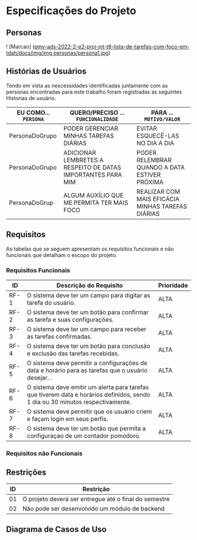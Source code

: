 # Especificações do Projeto








## Personas
! [Marcao] ([pmv-ads-2022-2-e2-proj-int-t8-lista-de-tarefas-com-foco-em-tdah/docs/img/img personas/persona1.jpg](https://tvshowbrasil.online/wp-content/uploads/2022/09/persona1.jpg))




## Histórias de Usuários

Tendo em vista as nescessidades identificadas juntamente com as personas encontradas para este trabalho foram registradas as seguintes Historias de usuário. 

|EU COMO... `PERSONA`| QUERO/PRECISO ... `FUNCIONALIDADE` |PARA ... `MOTIVO/VALOR` |  
|--------------------|-------------------------------------------------------------|-------------------------------------------------|
|PersonaDoGrupo      | PODER GERENCIAR MINHAS TAREFAS DIÁRIAS                      | EVITAR ESQUECÊ-LAS NO DIA A DIA                 |
|PersonaDoGrupo      |ADICIONAR LEMBRETES A RESPEITO DE DATAS IMPORTANTES PARA MIM | PODER RELEMBRAR QUANDO A DATA ESTIVER PRÓXIMA   |
|PersonaDoGrup       |ALGUM AUXÍLIO QUE ME PERMITA TER MAIS FOCO                   |REALIZAR COM MAIS EFICÁCIA MINHAS TAREFAS DIÁRIAS|


## Requisitos

As tabelas que se seguem apresentam os requisitos funcionais e não funcionais que detalham o escopo do projeto.

### Requisitos Funcionais

| ID | Descrição do Requisito  | Prioridade |
|------|-----------------------------------------|----|
|RF-1 |O sistema deve ter um campo para digitar as tarefa do usuário.  | ALTA | 
|RF-2 |O sistema deve ter um botão para confirmar as tarefa e suas configurações.   | ALTA |
|RF-3 |O sistema deve ter um campo para receber as tarefas confirmadas.  | ALTA | 
|RF-4 |O  sistema deve ter um botão para conclusão e exclusão das tarefas recebidas.    | ALTA |
|RF-5 |O sistema deve permitir a configurações de data e horário para as tarefas que o usuário desejar. .  | ALTA | 
|RF-6 |O sistema deve emitir um alerta para tarefas que tiverem data e horários definidos, sendo 1 dia ou 30 minutos respectivamente.    | ALTA |
|RF-7 |O sistema deve permitir que os usuário criem e façam login em seus perfis.   | ALTA | 
|RF-8 |O sistema deve ter um botão que permita a configuraçao de um contador pomodoro.     | ALTA |

### Requisitos não Funcionais




## Restrições


|ID| Restrição                                             |
|--|-------------------------------------------------------|
|01| O projeto deverá ser entregue até o final do semestre |
|02| Não pode ser desenvolvido um módulo de backend        |




## Diagrama de Casos de Uso


